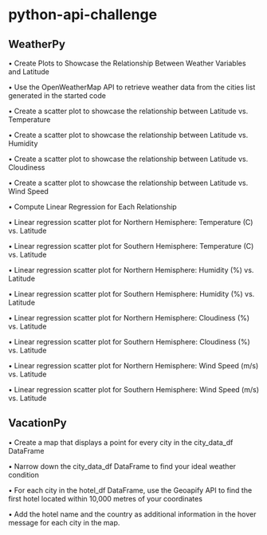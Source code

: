 # python-api-challenge

## WeatherPy

• Create Plots to Showcase the Relationship Between Weather Variables and Latitude

• Use the OpenWeatherMap API to retrieve weather data from the cities list generated in the started code

• Create a scatter plot to showcase the relationship between Latitude vs. Temperature 

• Create a scatter plot to showcase the relationship between Latitude vs. Humidity 

• Create a scatter plot to showcase the relationship between Latitude vs. Cloudiness 

• Create a scatter plot to showcase the relationship between Latitude vs. Wind Speed 

• Compute Linear Regression for Each Relationship

• Linear regression scatter plot for Northern Hemisphere: Temperature (C) vs. Latitude

• Linear regression scatter plot for Southern Hemisphere: Temperature (C) vs. Latitude

• Linear regression scatter plot for Northern Hemisphere: Humidity (%) vs. Latitude

• Linear regression scatter plot for Southern Hemisphere: Humidity (%) vs. Latitude

• Linear regression scatter plot for Northern Hemisphere: Cloudiness (%) vs. Latitude

• Linear regression scatter plot for Southern Hemisphere: Cloudiness (%) vs. Latitude

• Linear regression scatter plot for Northern Hemisphere: Wind Speed (m/s) vs. Latitude 

• Linear regression scatter plot for Southern Hemisphere: Wind Speed (m/s) vs. Latitude

## VacationPy

• Create a map that displays a point for every city in the city_data_df DataFrame

• Narrow down the city_data_df DataFrame to find your ideal weather condition

• For each city in the hotel_df DataFrame, use the Geoapify API to find the first hotel located within 10,000 metres of your coordinates

• Add the hotel name and the country as additional information in the hover message for each city in the map.